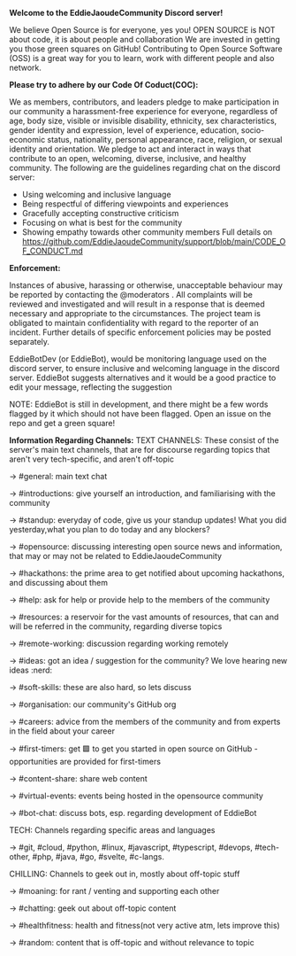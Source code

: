 **Welcome to the EddieJaoudeCommunity Discord server!**

We believe Open Source is for everyone, yes you!
OPEN SOURCE is NOT about code, it is about people and collaboration
We are invested in getting you those green squares on GitHub! Contributing to Open Source Software (OSS) is a great way for you to learn, work with different people and also network.

**Please try to adhere by our Code Of Coduct(COC):**

We as members, contributors, and leaders pledge to make participation in our
community a harassment-free experience for everyone, regardless of age, body
size, visible or invisible disability, ethnicity, sex characteristics, gender
identity and expression, level of experience, education, socio-economic status,
nationality, personal appearance, race, religion, or sexual identity
and orientation.
We pledge to act and interact in ways that contribute to an open, welcoming,
diverse, inclusive, and healthy community.
The following are the guidelines regarding chat on the discord server:
- Using welcoming and inclusive language
- Being respectful of differing viewpoints and experiences
- Gracefully accepting constructive criticism
- Focusing on what is best for the community
- Showing empathy towards other community members
Full details on https://github.com/EddieJaoudeCommunity/support/blob/main/CODE_OF_CONDUCT.md

**Enforcement:**

Instances of abusive, harassing or otherwise, unacceptable behaviour may be reported by contacting the @moderators . All complaints will be reviewed and investigated and will result in a response that is deemed necessary and appropriate to the circumstances. The project team is obligated to maintain confidentiality with regard to the reporter of an incident. Further details of specific enforcement policies may be posted separately.

EddieBotDev (or EddieBot), would be monitoring language used on the discord server, to ensure inclusive and welcoming language in the discord server. EddieBot suggests alternatives and it would be a good practice to edit your message, reflecting the suggestion

NOTE: EddieBot is still in development, and there might be a few words flagged by it which should not have been flagged. Open an issue on the repo and get a green square!

**Information Regarding Channels:**
TEXT CHANNELS: These consist of the server's main text channels, that are for discourse regarding topics that aren't very tech-specific, and aren't off-topic

-> #general: main text chat

-> #introductions: give yourself an introduction, and familiarising with the community

-> #standup: everyday of code, give us your standup updates! What you did yesterday,what you plan to do today and any blockers?

-> #opensource: discussing interesting open source news and information, that may or may not be related to EddieJaoudeCommunity

-> #hackathons: the prime area to get notified about upcoming hackathons, and discussing about them

-> #help: ask for help or provide help to the members of the community

-> #resources: a reservoir for the vast amounts of resources, that can and will be referred in the community, regarding diverse topics

-> #remote-working: discussion regarding working remotely

-> #ideas: got an idea / suggestion for the community? We love hearing new ideas :nerd: 

-> #soft-skills: these are also hard, so lets discuss

-> #organisation: our community's GitHub org

-> #careers: advice from the members of the community and from experts in the field about your career

-> #first-timers: get :green_square: to get you started in open source on GitHub - opportunities are provided for first-timers

-> #content-share: share web content

-> #virtual-events: events being hosted in the opensource community

-> #bot-chat: discuss bots, esp. regarding development of EddieBot

TECH: Channels regarding specific areas and languages

->  #git, #cloud, #python, #linux, #javascript, #typescript, #devops, #tech-other, #php, #java, #go, #svelte, #c-langs.

CHILLING: Channels to geek out in, mostly about off-topic stuff

-> #moaning: for rant / venting and supporting each other

-> #chatting: geek out about off-topic content

-> #healthfitness: health and fitness(not very active atm, lets improve this)

-> #random: content that is off-topic and without relevance to topic
